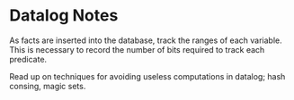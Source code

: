 Datalog Notes
=============

As facts are inserted into the database, track the ranges of each
variable.  This is necessary to record the number of bits required
to track each predicate.

Read up on techniques for avoiding useless computations in datalog;
hash consing, magic sets.
